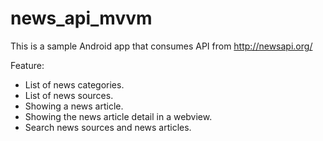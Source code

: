 # news_api_mvvm
This is a sample Android app that consumes API from http://newsapi.org/

Feature:
- List of news categories.
- List of news sources.
- Showing a news article.
- Showing the news article detail in a webview.
- Search news sources and news articles.
